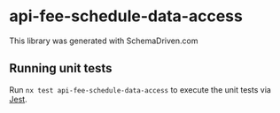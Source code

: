 
# api-fee-schedule-data-access

This library was generated with SchemaDriven.com

## Running unit tests

Run `nx test api-fee-schedule-data-access` to execute the unit tests via [Jest](https://jestjs.io).

